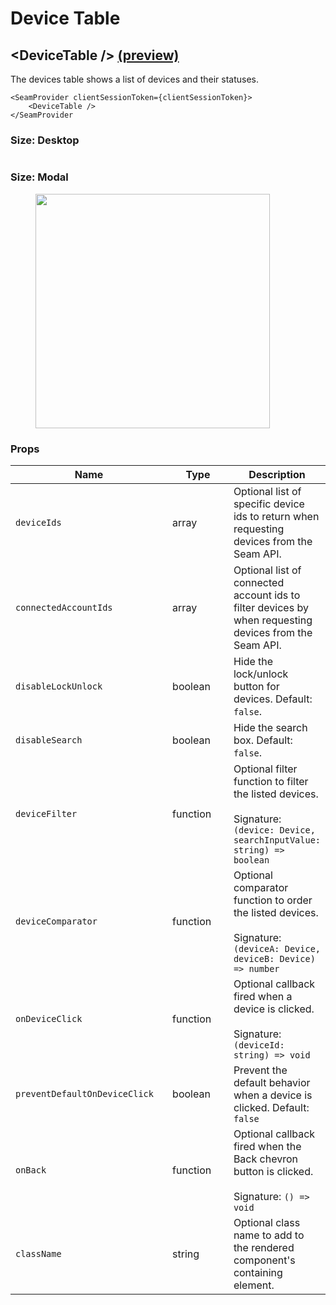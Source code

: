 # Device Table

## \<DeviceTable /> [(preview)](https://react.seam.co/?path=/docs/example-devicetable--docs)

The devices table shows a list of devices and their statuses.

```
<SeamProvider clientSessionToken={clientSessionToken}>
    <DeviceTable />
</SeamProvider
```

### Size: Desktop

<figure><img src="../../.gitbook/assets/device-table.png" alt=""><figcaption></figcaption></figure>

### Size: Modal

<figure><img src="../../.gitbook/assets/Screen Shot 2023-05-18 at 9.05.25 PM.png" alt="" width="375"><figcaption></figcaption></figure>

### Props

<table><thead><tr><th width="265">Name</th><th width="123.33333333333331">Type</th><th>Description</th></tr></thead><tbody><tr><td><code>deviceIds</code></td><td>array</td><td>Optional list of specific device ids to return when requesting devices from the Seam API.</td></tr><tr><td><code>connectedAccountIds</code></td><td>array</td><td>Optional list of connected account ids to filter devices by when requesting devices from the Seam API.</td></tr><tr><td><code>disableLockUnlock</code></td><td>boolean</td><td>Hide the lock/unlock button for devices. Default: <code>false</code>.</td></tr><tr><td><code>disableSearch</code></td><td>boolean</td><td>Hide the search box. Default: <code>false</code>.</td></tr><tr><td><code>deviceFilter</code></td><td>function</td><td>Optional filter function to filter the listed devices.<br><br>Signature: <code>(device: Device, searchInputValue: string) => boolean</code></td></tr><tr><td><code>deviceComparator</code></td><td>function</td><td>Optional comparator function to order the listed devices.<br><br>Signature: <code>(deviceA: Device, deviceB: Device) => number</code></td></tr><tr><td><code>onDeviceClick</code></td><td>function</td><td>Optional callback fired when a device is clicked.<br><br>Signature: <code>(deviceId: string) => void</code></td></tr><tr><td><code>preventDefaultOnDeviceClick</code></td><td>boolean</td><td>Prevent the default behavior when a device is clicked. Default: <code>false</code></td></tr><tr><td><code>onBack</code></td><td>function</td><td>Optional callback fired when the Back chevron button is clicked.<br><br>Signature: <code>() => void</code></td></tr><tr><td><code>className</code></td><td>string</td><td>Optional class name to add to the rendered component's containing element.</td></tr></tbody></table>

